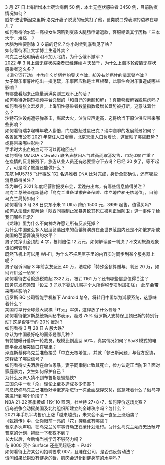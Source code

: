 3 月 27 日上海新增本土确诊病例 50 例，本土无症状感染者 3450 例，目前防疫情况如何？  
威尔·史密斯因克里斯·洛克开妻子脱发的玩笑打了他，这类脱口秀表演的边界在哪儿？  
如何看待哈尔滨一高校女生网购到变质火腿肠申请退款，客服嘲讽其学历称「三本大学，难怪」？  
大脑为啥要删除 3 岁前的记忆？你小时候到底看见了啥？  
如何看待浙江大学博士生送外卖？  
乌克兰已经明确表明不加入北约，为什么俄不撤军？  
2022 年 3 月上海无症状感染者已经连续 4 天破千，为什么上海本轮疫情无症状感染者这么多？  
《湄公河行动》 中为什么给牺牲的警犬立碑，却没有给牺牲的缉毒警立碑？  
女子曝乐事薯片吃出一撮毛絮，乐事回应称是土豆根茎，此事件会对乐事造成哪些影响？  
有哪些看起来正能量满满实则三观不正的话？  
如何看待近期短视频平台兴起的「和自己的素颜和解」？真能够缓解容貌焦虑吗？  
如何看待张文宏发言，上海阳性感染者数量指数级增长趋势被打断，这意味着什么？  
沙特石油设施遭导弹袭击，燃起大火，油价应声走高，这将给当下原油供应带来哪些影响？  
如何看待瑞幸咖啡年收入翻倍，门店数超过星巴克？瑞幸咖啡的发展前景如何？  
各省区市公布 2021 年常住人口增量，北京天津人口负增长，这反映了哪些趋势？或将带来哪些影响？  
手术时大出血的血可不可以再输回去?  
如何看待 OMEGA x Swatch 联名表款因人气过高而取消发售、市场溢价严重？  
在疫情的反复摧残下，旅游从业人员还有必要坚守下去吗？已经 30 岁了，等不起了，可是除了旅游还能做什么？  
东航 MU5735 飞行事故 132 名遇难者 DNA 比对完成，身份全部确认，还有哪些消息值得关注？  
华为举行 2021 年度经营财报发布会，孟晚舟出席，有哪些信息值得关注？  
乌克兰总统泽连斯基称「乌克兰准备谋求安全保障、中立地位和无核地位」，目前乌克兰局势如何？  
如何看待 3 月 28 日京东小米 11 Ultra 降价 1500 元，3999 起售，值得买吗?  
如何从法律角度解读「陕西同事制止家暴男致其死亡被判正当防卫」这一事件？给我们哪些启示?  
《龙珠》里为什么不向神龙许愿让所有反派死掉？  
为什么中国这么多人层层筛选出来的芭蕾舞演员在全世界范围内还是不如俄罗斯或美国的芭蕾舞演员的水平？  
男子梵净山金顶刻 4 字，被判赔偿 12 万元，如何解读这一判决？不文明旅游现象该如何管制？  
既然飞机上可以用 Wi-Fi，为什么不把黑匣子里的内容实时同步到某个服务器上呢？  
男子起诉同居 3 年前女友返还 40 万，法院称「特殊金额算赠与」判还 20 万，如何评价这一结果？  
如何看待古茗偷逃税款超 2322 万，被罚 1161 万？还有哪些信息值得关注？  
国务院发布通知「设立 3 岁以下婴幼儿照护个人所得税专项附加扣除」，此举会带来哪些影响？  
俄罗斯 BQ 公司智能手机被下 Android 禁令，将转用中国华为鸿蒙系统，这意味着什么？  
美国将举行全球最大规模「环太」军演，这释放了什么信号？  
如何看待俄罗斯总统新闻秘书表示，超过 75% 俄罗斯人支持保卫顿巴斯的特别行动? 这是否等于约 20% 反对？  
如何看待 3 月 28 日 A 股大跌?  
你认为中国最好吃的面条是哪几种？  
有赞被曝开启新一轮裁员，规模比例高达 50%，真实情况如何？SaaS 模式的电商平台发展突破口在哪里？  
泽连斯基称乌克兰准备接受「中立无核地位」，并就「顿巴斯问题」与俄方妥协，这释放了哪些信号？  
如何看待丈夫酒后在单位家暴，妻子同事制止致其死亡，检方认定正当防卫？面对家庭暴力，女生如何保护自己？  
为什么反派人猜不到布鲁斯是蝙蝠侠?  
三国杀中一张「杀」理论上至多造成多少伤害？  
乌总统称乌克兰已准备好与俄罗斯进行一次全面战俘交换，这意味着什么？俄乌冲突进行到哪个阶段了？  
NBA 21-22 赛季黄蜂 119:110 篮网，杜兰特 27+8+7，如何评价这场比赛？  
俄乌战争会动摇美国及北约组织所建立的全球秩序吗？为什么？  
2021 年手机平均售价上涨「越来越贵」，未来会不会一直呈上涨趋势？  
《甄嬛传》中，让你眼前一亮的「花」类糕点有哪些？  
普京多次声明，在乌克兰的军事行动正在按计划进行。为什么乌克兰始终无法破坏普京的计划，拖延一下都做不到？  
长大以后，会后悔当初学习不够努力吗？  
花 8000 买个 Surface 还是买超级本 + iPad?  
如何看待上海某公司招聘要求 007，且睡在公司，是否违反劳动法？  
请问如果长期没有健身的话，肌肉会退化到健身前的水平吗？  
